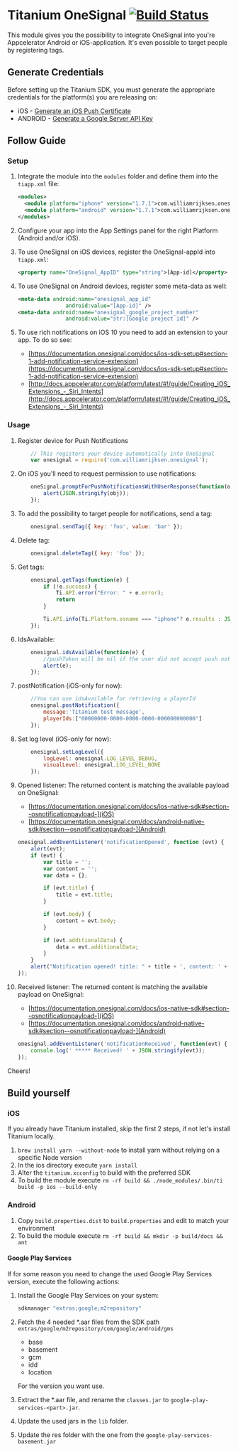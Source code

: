 # Titanium OneSignal [![Build Status](https://travis-ci.org/williamrijksen/com.williamrijksen.onesignal.svg?branch=master)](https://travis-ci.org/williamrijksen/com.williamrijksen.onesignal)

This module gives you the possibility to integrate OneSignal into you're Appcelerator Android or iOS-application. It's even possible to target people by registering tags.

## Generate Credentials

Before setting up the Titanium SDK, you must generate the appropriate credentials for the platform(s) you are releasing on:

- iOS - [Generate an iOS Push Certificate](https://documentation.onesignal.com/docs/generate-an-ios-push-certificate)
- ANDROID - [Generate a Google Server API Key](https://documentation.onesignal.com/docs/generate-a-google-server-api-key)

## Follow Guide

### Setup

1. Integrate the module into the `modules` folder and define them into the `tiapp.xml` file:

    ```xml
    <modules>
      <module platform="iphone" version="1.7.1">com.williamrijksen.onesignal</module>
      <module platform="android" version="1.7.1">com.williamrijksen.onesignal</module>
    </modules>
    ```
1. Configure your app into the App Settings panel for the right Platform (Android and/or iOS).
1. To use OneSignal on iOS devices, register the OneSignal-appId into  `tiapp.xml`:

    ```xml
    <property name="OneSignal_AppID" type="string">[App-id]</property>
    ```
1. To use OneSignal on Android devices, register some meta-data as well:

    ```xml
    <meta-data android:name="onesignal_app_id"
                   android:value="[App-id]" />
    <meta-data android:name="onesignal_google_project_number"
                   android:value="str:[Google project id]" />
    ```
1. To use rich notifications on iOS 10 you need to add an extension to your app.
   To do so see:
   - [https://documentation.onesignal.com/docs/ios-sdk-setup#section-1-add-notification-service-extension](https://documentation.onesignal.com/docs/ios-sdk-setup#section-1-add-notification-service-extension)
   - [http://docs.appcelerator.com/platform/latest/#!/guide/Creating_iOS_Extensions_-_Siri_Intents](http://docs.appcelerator.com/platform/latest/#!/guide/Creating_iOS_Extensions_-_Siri_Intents)

### Usage
1. Register device for Push Notifications

   ```js
       // This registers your device automatically into OneSignal
       var onesignal = require('com.williamrijksen.onesignal');
   ```
1. On iOS you'll need to request permission to use notifications:
   ```js
       oneSignal.promptForPushNotificationsWithUserResponse(function(obj) {
           alert(JSON.stringify(obj));
       });
   ```
1. To add the possibility to target people for notifications, send a tag:

   ```js
       onesignal.sendTag({ key: 'foo', value: 'bar' });
   ```
1. Delete tag:

   ```js
       onesignal.deleteTag({ key: 'foo' });
   ```
1. Get tags:

    ```js
        onesignal.getTags(function(e) {
            if (!e.success) {
                Ti.API.error("Error: " + e.error);
                return
            }

            Ti.API.info(Ti.Platform.osname === "iphone"? e.results : JSON.parse(e.results));
        });
    ```
1. IdsAvailable:

    ```js
        onesignal.idsAvailable(function(e) {
            //pushToken will be nil if the user did not accept push notifications
            alert(e);
        });
    ```
1. postNotification (iOS-only for now):

    ```js
        //You can use idsAvailable for retrieving a playerId
        onesignal.postNotification({
            message:'Titanium test message',
            playerIds:["00000000-0000-0000-0000-000000000000"]
        });
    ```
1. Set log level (iOS-only for now):

    ```js
        onesignal.setLogLevel({
            logLevel: onesignal.LOG_LEVEL_DEBUG,
            visualLevel: onesignal.LOG_LEVEL_NONE
        });
    ```
1. Opened listener:
   The returned content is matching the available payload on OneSignal:
   - [https://documentation.onesignal.com/docs/ios-native-sdk#section--osnotificationpayload-](iOS)
   - [https://documentation.onesignal.com/docs/android-native-sdk#section--osnotificationpayload-](Android)

    ```js
    onesignal.addEventListener('notificationOpened', function (evt) {
        alert(evt);
        if (evt) {
            var title = '';
            var content = '';
            var data = {};

            if (evt.title) {
                title = evt.title;
            }

            if (evt.body) {
                content = evt.body;
            }

            if (evt.additionalData) {
                data = evt.additionalData;
            }
        }
        alert("Notification opened! title: " + title + ', content: ' + content + ', data: ' + evt.additionalData);
    });
    ```

1. Received listener:
    The returned content is matching the available payload on OneSignal:
   - [https://documentation.onesignal.com/docs/ios-native-sdk#section--osnotificationpayload-](iOS)
   - [https://documentation.onesignal.com/docs/android-native-sdk#section--osnotificationpayload-](Android)

   ```js
   onesignal.addEventListener('notificationReceived', function(evt) {
       console.log(' ***** Received! ' + JSON.stringify(evt));
   });
   ```

Cheers!

## Build yourself

### iOS

If you already have Titanium installed, skip the first 2 steps, if not let's install Titanium locally.

1. `brew install yarn --without-node` to install yarn without relying on a specific Node version
1. In the ios directory execute `yarn install`
1. Alter the `titanium.xcconfig` to build with the preferred SDK
1. To build the module execute `rm -rf build && ./node_modules/.bin/ti build -p ios --build-only`

### Android

1. Copy `build.properties.dist` to `build.properties` and edit to match your environment
1. To build the module execute `rm -rf build && mkdir -p build/docs && ant`

#### Google Play Services

If for some reason you need to change the used Google Play Services version, execute the following actions:
1. Install the Google Play Services on your system:

   ```bash
   sdkmanager "extras;google;m2repository"
   ```
1. Fetch the 4 needed *.aar files from the SDK path `extras/google/m2repository/com/google/android/gms`
   - base
   - basement
   - gcm
   - idd
   - location

   For the version you want use.
1. Extract the *.aar file, and rename the `classes.jar` to `google-play-services-<part>.jar`.
1. Update the used jars in the `lib` folder.
1. Update the res folder with the one from the `google-play-services-basement.jar`
